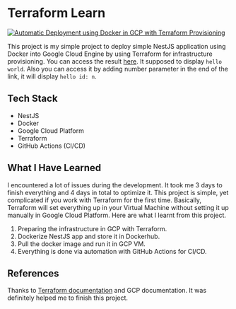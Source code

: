 # Terraform Learn

[![Automatic Deployment using Docker in GCP with Terraform Provisioning](https://github.com/iqbalpa/terraform-learn/actions/workflows/deploy.yml/badge.svg)](https://github.com/iqbalpa/terraform-learn/actions/workflows/deploy.yml)

This project is my simple project to deploy simple NestJS application using Docker into Google Cloud Engine by using Terraform for infrastructure provisioning. You can access the result [here](http://terraform-learn.iqbalpahlevi.com:3000). It supposed to display `hello world`. Also you can access it by adding number parameter in the end of the link, it will display `hello id: n`.

## Tech Stack

- NestJS
- Docker
- Google Cloud Platform
- Terraform
- GitHub Actions (CI/CD)

## What I Have Learned

I encountered a lot of issues during the development. It took me 3 days to finish everything and 4 days in total to optimize it. This project is simple, yet complicated if you work with Terraform for the first time. Basically, Terraform will set everything up in your Virtual Machine without setting it up manually in Google Cloud Platform. Here are what I learnt from this project.

1. Preparing the infrastructure in GCP with Terraform.
2. Dockerize NestJS app and store it in Dockerhub.
3. Pull the docker image and run it in GCP VM.
4. Everything is done via automation with GitHub Actions for CI/CD.

## References

Thanks to [Terraform documentation](https://developer.hashicorp.com/terraform/tutorials/gcp-get-started) and GCP documentation. It was definitely helped me to finish this project. 